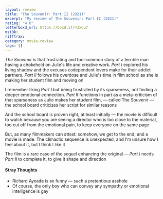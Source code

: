 ```yaml
---
layout: review
title: "The Souvenir: Part II (2021)"
excerpt: "My review of The Souvenir: Part II (2021)"
rating: "4.0"
letterboxd_url: https://boxd.it/4JxCu7
mst3k:
rifftrax:
category: movie-review
tags: []
---
```


<i>The Souvenir</i> is that frustrating and too-common story of a terrible man having a chokehold on Julie's life and creative work. <i>Part I</i> explored his living shadow and the excuses codependent lovers make for their addict partners. <i>Part II </i>follows his overdose and Julie's time in film school as she is making her student film and moving on

I remember liking <i>Part I </i>but being frustrated by its sparseness, not finding a deeper emotional connection. <i>Part II </i>functions in part as a meta-criticism of that sparseness as Julie makes her student film, — called The Souvenir — the school board criticizes her script for similar reasons

And the school board is proven right, at least initially — the movie is difficult to watch because you are seeing a director who is too close to the material, too cut off from the emotional pain, to keep everyone on the same page

But, as many filmmakers can attest: somehow, we get to the end, and a movie is made. The climactic sequence is unexpected, and I'm unsure how I feel about it, but I think I like it

The film is a rare case of the sequel enhancing the original — <i>Part I </i>needs <i>Part II</i> to complete it, to give it shape and direction

#### Stray Thoughts

- Richard Ayoade is so funny — such a pretentious asshole
- Of course, the only boy who can convey any sympathy or emotional intelligence is gay
